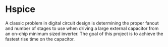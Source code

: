 # Hspice
A classic problem in digital circuit design is determining the proper fanout and number of stages to use when driving a large external capacitor from an on-chip minimum sized inverter. The goal of this project is to achieve the fastest rise time on the capacitor.
